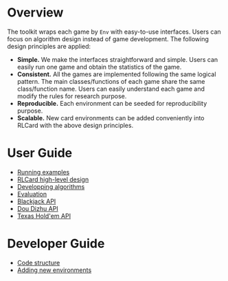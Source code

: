 # Overview
The toolkit wraps each game by `Env` with easy-to-use interfaces. Users can focus on algorithm design instead of game development. The following design principles are applied:
* **Simple.** We make the interfaces straightforward and simple. Users can easily run one game and obtain the statistics of the game.
* **Consistent.** All the games are implemented following the same logical pattern. The main classes/functions of each game share the same class/function name. Users can easily understand each game and modify the rules for research purpose.
* **Reproducible.** Each environment can be seeded for reproducibility purpose.
* **Scalable.** New card environments can be added conveniently into RLCard with the above design principles.

# User Guide
* [Running examples](docs/running-examples.md)
* [RLCard high-level design](docs/high-level-design.md)
* [Developping algorithms](docs/developping-algorithms.md)
* [Evaluation](docs/evaluation.md)
* [Blackjack API](docs/blackjack-api.md)
* [Dou Dizhu API](docs/dou-dizhu-api.md)
* [Texas Hold'em API](docs/texas-holdem-api.md)

# Developer Guide
* [Code structure](docs/code-structure.md)
* [Adding new environments](docs/adding-new-environments.md)
